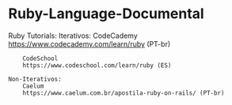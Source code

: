 # Ruby-Language-Documental

Ruby Tutorials:
    Iterativos:
        CodeCademy
        https://www.codecademy.com/learn/ruby (PT-br)

        CodeSchool
        https://www.codeschool.com/learn/ruby (ES)

    Non-Iterativos:
        Caelum
        https://www.caelum.com.br/apostila-ruby-on-rails/ (PT-br)
